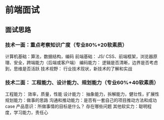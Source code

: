 # 前端面试
## 面试思路
### 技术一面：重点考察知识广度（专业80%+20软素质）
计算机基础：算法，数据结构，编码
前端基础： JS/ CSS、前端框架，浏览器原理、安全，跨端能力（后端或客户端）
编码能力： 逻辑是否清晰，边界是否考虑到，思维是否活跃
技术视野： 行业技术现状，新技术的了解和实战

### 技术二面： 工程能力、设计能力、规划能力（专业60%+40软素质）
工程能力： 效率，质量，性能
设计能力： 抽象能力，拆解能力，健壮性，扩展性
规划能力：做事的思路
沟通和推动能力：是否有一套自己的项目推动方法和成功case
产品意识：所做事情的目标是什么？ 存在哪些问题
其他软实力：聪明程度，学习能力，责任心